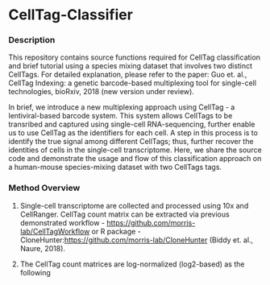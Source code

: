 # CellTag-Classifier

### Description
This repository contains source functions required for CellTag classification and brief tutorial using a species mixing dataset that involves two distinct CellTags. For detailed explanation, please refer to the paper: Guo et. al., CellTag Indexing: a genetic barcode-based multiplexing tool for single-cell technologies, bioRxiv, 2018 (new version under review).

In brief, we introduce a new multiplexing approach using CellTag - a lentiviral-based barcode system. This system allows CellTags to be transribed and captured using single-cell RNA-sequencing, further enable us to use CellTag as the identifiers for each cell. A step in this process is to identify the true signal among different CellTags; thus, further recover the identities of cells in the single-cell transcriptome. Here, we share the source code and demonstrate the usage and flow of this classification approach on a human-mouse species-mixing dataset with two CellTags tags.

### Method Overview
1. Single-cell transcriptome are collected and processed using 10x and CellRanger. CellTag count matrix can be extracted via previous demonstrated workflow - https://github.com/morris-lab/CellTagWorkflow or R package - CloneHunter:https://github.com/morris-lab/CloneHunter (Biddy et. al., Naure, 2018). 

2. The CellTag count matrices are log-normalized (log2-based) as the following


